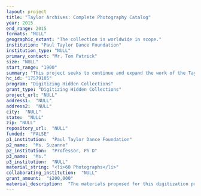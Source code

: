 ```yaml
--- 
layout: project 
title: "Taylor Archives: Complete Photography Catalog"
year: 2015
end_range: 2015
formats: "NULL"
geographic_extant: "The collection is worldwide in scope."
institution: "Paul Taylor Dance Foundation"
institution_type: "NULL"
primary_contact: "Mr. Tom Patrick"
size: "NULL"
start_range: "1900"
summary: "This project seeks to continue and expand the work of the Taylor Archives to preserve, document, and share the history of Paul Taylor's choreography and his companies. The primary goal of this project is to catalog, scan, upload, and share approximately 12,000 photos, contact sheets, negatives, and positives that help document Mr. Taylor's extensive career. This project safeguards the photographic content of the Archives and makes it readily accessible to scholars, dancers, choreographers, authors, journalists, and members of the public. Through this project, we hope to establish a model that encourages other dance companies to document, preserve, and promote the wealth of their past and thereby help ensure appreciation of and enthusiasm for America's original art of modern dance for generations to come."
hc_id: "17579105"
program: "Digitizing Hidden Collections"
grant_type: "Digitizing Hidden Collections"
project_url: "NULL"
address1:  "NULL"
address2:  "NULL"
city:  "NULL"
state:  "NULL"
zip: "NULL"
repository_url:  "NULL"
funded:  "FALSE"
p1_institution:  "Paul Taylor Dance Foundation"
p2_name:  "Ms. Suzanne"
p2_institution:  "Professor, Ph D"
p3_name:  "Ms."
p3_institution:  "NULL"
material_string: "<li>60 Photographs</li>"
collaborating_institution:  "NULL"
grant_amount:  "$200,000"
material_description:  "The materials proposed for this digitization project include photographs, contact sheets, negatives, and positives collected by Paul Taylor and the Paul Taylor Dance Foundation over the course of Mr. Taylor's long choreographic career. The photographs in this collection depict Mr. Taylor's ancestors as well as other family members, friends, colleagues, dancers, and others from his childhood, his formative years at Syracuse University, and the American Dance Festival. There is also substantial photographic documentation of the early years of his dance career with Martha Graham and his 60 years as choreographer and Artistic Director of the Paul Taylor Dance Company."
---
```

